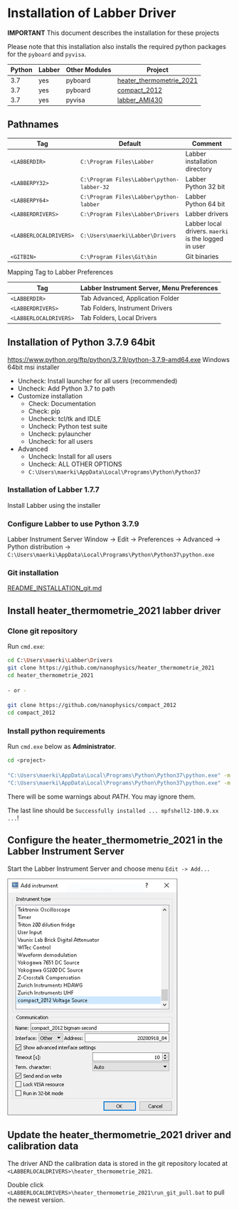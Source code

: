 # Installation of Labber Driver

**IMPORTANT** This document describes the installation for these projects

Please note that this installation also installs the required python packages for the `pyboard` and `pyvisa`.

| Python | Labber | Other Modules |  Project |
| - | - | - | - |
| 3.7 | yes | pyboard | [heater_thermometrie_2021](https://github.com/nanophysics/heater_thermometrie_2021/blob/main/doc_installation/README_INSTALLATION_python3_7_9.md) |
| 3.7 | yes | pyboard | [compact_2012](https://github.com/nanophysics/compact_2012/blob/master/doc_installation/README_INSTALLATION_WITH_LABBER.md) |
| 3.7 | yes | pyvisa | [labber_AMI430](https://github.com/nanophysics/labber_AMI430) |



## Pathnames

Tag | Default | Comment
-- | -- | --
`<LABBERDIR>` | `C:\Program Files\Labber` | Labber installation directory
`<LABBERPY32>` | `C:\Program Files\Labber\python-labber-32` | Labber Python 32 bit
`<LABBERPY64>` | `C:\Program Files\Labber\python-labber` | Labber Python 64 bit
`<LABBERDRIVERS>` | `C:\Program Files\Labber\Drivers` | Labber drivers
`<LABBERLOCALDRIVERS>` | `C:\Users\maerki\Labber\Drivers` | Labber local drivers. `maerki` is the logged in user
`<GITBIN>` | `C:\Program Files\Git\bin` | Git binaries

Mapping Tag to Labber Preferences

Tag        | Labber Instrument Server, Menu Preferences
-- | --
`<LABBERDIR>` | Tab Advanced, Application Folder
`<LABBERDRIVERS>` | Tab Folders, Instrument Drivers
`<LABBERLOCALDRIVERS>` | Tab Folders, Local Drivers



## Installation of Python 3.7.9 64bit
https://www.python.org/ftp/python/3.7.9/python-3.7.9-amd64.exe
Windows 64bit msi installer
 - Uncheck: Install launcher for all users (recommended)
 - Uncheck: Add Python 3.7 to path
 - Customize installation
   - Check: Documentation
   - Check: pip
   - Uncheck: tcl/tk and IDLE
   - Uncheck: Python test suite
   - Uncheck: pylauncher
   - Uncheck: for all users
 - Advanced
   - Uncheck: Install for all users
   - Uncheck: ALL OTHER OPTIONS
   - `C:\Users\maerki\AppData\Local\Programs\Python\Python37`


### Installation of Labber 1.7.7

Install Labber using the installer

### Configure Labber to use Python 3.7.9

Labber Instrument Server Window -> Edit -> Preferences -> Advanced -> Python distribution -> `C:\Users\maerki\AppData\Local\Programs\Python\Python37\python.exe`


### Git installation

[README_INSTALLATION_git.md](README_INSTALLATION_git.md)

## Install heater_thermometrie_2021 labber driver

### Clone git repository

Run `cmd.exe`:
```bash
cd C:\Users\maerki\Labber\Drivers
git clone https://github.com/nanophysics/heater_thermometrie_2021
cd heater_thermometrie_2021

- or -

git clone https://github.com/nanophysics/compact_2012
cd compact_2012
```

### Install python requirements

Run `cmd.exe` below as **Administrator**.
```bash
cd <project>

"C:\Users\maerki\AppData\Local\Programs\Python\Python37\python.exe" -m pip install --upgrade pip
"C:\Users\maerki\AppData\Local\Programs\Python\Python37\python.exe" -m pip install -r requirements.txt -r requirements_development.txt
```

There will be some warnings about *PATH*. You may ignore them.

The last line should be `Successfully installed ... mpfshell2-100.9.xx ...`!


## Configure the heater_thermometrie_2021 in the Labber Instrument Server

Start the Labber Instrument Server and choose menu `Edit -> Add...`

![LABBER ADD](images/installation_labber_add.png "LABBER ADD")

## Update the heater_thermometrie_2021 driver and calibration data

The driver AND the calibration data is stored in the git repository located at `<LABBERLOCALDRIVERS>\heater_thermometrie_2021`.

Double click `<LABBERLOCALDRIVERS>\heater_thermometrie_2021\run_git_pull.bat` to pull the newest version.

